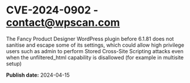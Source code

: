 # CVE-2024-0902 - contact@wpscan.com

The Fancy Product Designer WordPress plugin before 6.1.81 does not sanitise and escape some of its settings, which could allow high privilege users such as admin to perform Stored Cross-Site Scripting attacks even when the unfiltered_html capability is disallowed (for example in multisite setup)

**Publish date:** 2024-04-15
